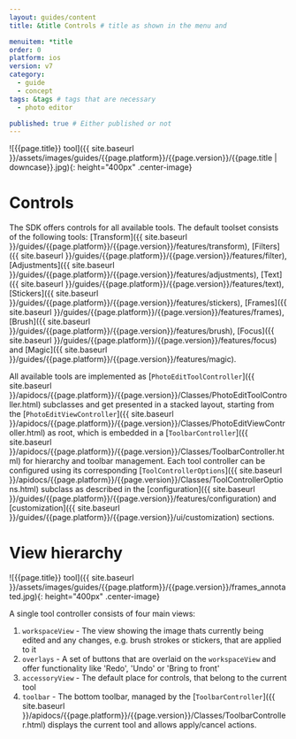 ```yaml
---
layout: guides/content
title: &title Controls # title as shown in the menu and 

menuitem: *title
order: 0
platform: ios
version: v7
category: 
  - guide
  - concept
tags: &tags # tags that are necessary
  - photo editor 

published: true # Either published or not 
---
```


![{{page.title}} tool]({{ site.baseurl }}/assets/images/guides/{{page.platform}}/{{page.version}}/{{page.title | downcase}}.jpg){: height="400px" .center-image}

# Controls 

The SDK offers controls for all available tools. The default toolset consists of the following tools: [Transform]({{ site.baseurl }}/guides/{{page.platform}}/{{page.version}}/features/transform), [Filters]({{ site.baseurl }}/guides/{{page.platform}}/{{page.version}}/features/filter), [Adjustments]({{ site.baseurl }}/guides/{{page.platform}}/{{page.version}}/features/adjustments), [Text]({{ site.baseurl }}/guides/{{page.platform}}/{{page.version}}/features/text), [Stickers]({{ site.baseurl }}/guides/{{page.platform}}/{{page.version}}/features/stickers), [Frames]({{ site.baseurl }}/guides/{{page.platform}}/{{page.version}}/features/frames), [Brush]({{ site.baseurl }}/guides/{{page.platform}}/{{page.version}}/features/brush), [Focus]({{ site.baseurl }}/guides/{{page.platform}}/{{page.version}}/features/focus) and [Magic]({{ site.baseurl }}/guides/{{page.platform}}/{{page.version}}/features/magic).

All available tools are implemented as [`PhotoEditToolController`]({{ site.baseurl }}/apidocs/{{page.platform}}/{{page.version}}/Classes/PhotoEditToolController.html) subclasses and
get presented in a stacked layout, starting from the [`PhotoEditViewController`]({{ site.baseurl }}/apidocs/{{page.platform}}/{{page.version}}/Classes/PhotoEditViewController.html) as root, which is embedded in a [`ToolbarController`]({{ site.baseurl }}/apidocs/{{page.platform}}/{{page.version}}/Classes/ToolbarController.html) for hierarchy and toolbar management. Each tool controller can be configured using its corresponding [`ToolControllerOptions`]({{ site.baseurl }}/apidocs/{{page.platform}}/{{page.version}}/Classes/ToolControllerOptions.html) subclass as described in the [configuration]({{ site.baseurl }}/guides/{{page.platform}}/{{page.version}}/features/configuration) and [customization]({{ site.baseurl }}/guides/{{page.platform}}/{{page.version}}/ui/customization) sections.

# View hierarchy

![{{page.title}} tool]({{ site.baseurl }}/assets/images/guides/{{page.platform}}/{{page.version}}/frames_annotated.jpg){: height="400px" .center-image}

A single tool controller consists of four main views:

1. `workspaceView` - The view showing the image thats currently being edited and any changes, e.g. brush strokes or stickers, that are applied to it
2. `overlays` - A set of buttons that are overlaid on the `workspaceView` and offer functionality like 'Redo', 'Undo' or 'Bring to front'
3. `accessoryView` - The default place for controls, that belong to the current tool
4. `toolbar` - The bottom toolbar, managed by the [`ToolbarController`]({{ site.baseurl }}/apidocs/{{page.platform}}/{{page.version}}/Classes/ToolbarController.html) displays the current tool and allows apply/cancel actions.
